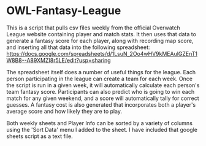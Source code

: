 # OWL-Fantasy-League
This is a script that pulls csv files weekly from the official Overwatch League website containing player and match stats.  It then uses that data to generate a fantasy score for each player, along with recording map score, and inserting all that data into the following spreadsheet: https://docs.google.com/spreadsheets/d/1LsuN_2Oo4wHV9kMEAulGZEnT1W8B8--A89XMZI8r5LE/edit?usp=sharing

The spreadsheet itself does a number of useful things for the league.  Each person participating in the league can create a team for each week.  Once the script is run in a given week, it will automatically calculate each person's team fantasy score.  Participants can also predict who is going to win each match for any given weekend, and a score will automatically tally for correct guesses.  A fantasy cost is also generated that incorporates both a player's average score and how likely they are to play.

Both weekly sheets and Player Info can be sorted by a variety of columns using the 'Sort Data' menu I added to the sheet.  I have included that google sheets script as a text file.

